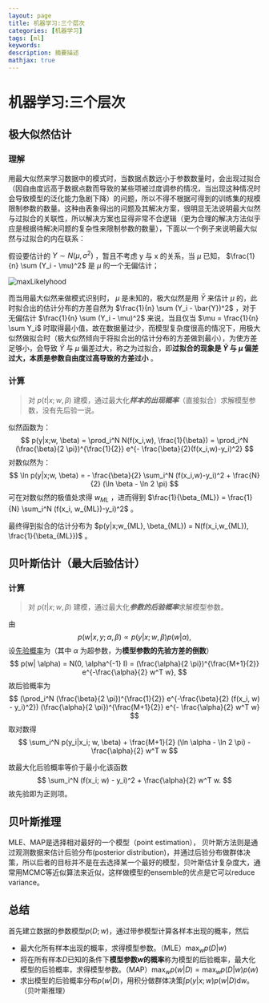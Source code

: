 ```yaml
---
layout: page
title: 机器学习:三个层次
categories: [机器学习]
tags: [ml]
keywords: 
description: 摘要描述
mathjax: true
---
```


# 机器学习:三个层次

## 极大似然估计

### 理解

用最大似然来学习数据中的模式时，当数据点数远小于参数数量时，会出现过拟合（因自由度远高于数据点数而导致的某些项被过度调参的情况，当出现这种情况时会导致模型的泛化能力急剧下降）的问题，所以不得不根据可得到的训练集的规模限制参数的数量。这种由表象得出的问题及其解决方案，很明显无法说明最大似然与过拟合的关联性，所以解决方案也显得非常不合逻辑（更为合理的解决方法似乎应是根据待解决问题的复杂性来限制参数的数量），下面以一个例子来说明最大似然与过拟合的内在联系：

假设要估计的 $Y \sim N( \mu , \sigma^2)$ ，暂且不考虑 y 与 x 的关系，当 $\mu$ 已知， $\frac{1}{n} \sum (Y_i - \mu)^2$ 是 $\mu$ 的一个无偏估计；

![maxLikelyhood](https://bkseastone.github.io/images/maxLikelyhood.jpg)

而当用最大似然来做模式识别时， $\mu$ 是未知的，极大似然是用 $\bar{Y}$ 来估计 $\mu$ 的，此时拟合出的估计分布的方差自然为 $\frac{1}{n} \sum (Y_i - \bar{Y})^2$ ，对于无偏估计 $\frac{1}{n} \sum (Y_i - \mu)^2$ 来说，当且仅当 $\mu = \frac{1}{n} \sum Y_i$ 时取得最小值，故在数据量过少，而模型复杂度很高的情况下，用极大似然做拟合时（极大似然倾向于将拟合出的估计分布的方差做到最小），为使方差足够小，会导致 $\bar{Y}$ 与 $\mu$ 偏差过大，称之为过拟合，即**过拟合的现象是 $\bar{Y}$ 与 $\mu$ 偏差过大，本质是参数自由度过高导致的方差过小** 。

### 计算

> 对 $p(t|x;w, \beta)$ 建模，通过最大化***样本的出现概率***（直接拟合）求解模型参数，没有先后验一说。

似然函数为：
$$
p(y|x;w, \beta) = \prod_i^N N(f(x_i,w), \frac{1}{\beta}) = \prod_i^N (\frac{\beta}{2 \pi})^{\frac{1}{2}} e^{- \frac{\beta}{2}(f(x_i,w)-y_i)^2}
$$
对数似然为：
$$
\ln p(y|x;w, \beta) = - \frac{\beta}{2} \sum_i^N (f(x_i,w)-y_i)^2 + \frac{N}{2} (\ln \beta - \ln 2 \pi)
$$
可在对数似然的极值处求得 $w_{ML}$ ，进而得到 $\frac{1}{\beta_{ML}} = \frac{1}{N} \sum_i^N (f(x_i, w_{ML})-y_i)^2$ 。

最终得到拟合的估计分布为 $p(y|x;w_{ML}, \beta_{ML}) = N(f(x_i,w_{ML}), \frac{1}{\beta_{ML}})$ 。

## 贝叶斯估计（最大后验估计）

### 计算

> 对 $p(t|x;w, \beta)$ 建模，通过最大化***参数的后验概率***求解模型参数。

由
$$
p(w|x,y; \alpha , \beta) \propto p(y|x; w, \beta) p(w| \alpha),
$$
设[先验概率](<https://mp.weixin.qq.com/s?__biz=MzU0MDQ1NjAzNg==&mid=2247483983&idx=1&sn=e635ed5e0888f993f58d2dc97741b154&chksm=fb39a744cc4e2e522201c275e81809b41a8ed430d6555d427bf4814eb58298cca88d96645b6f&mpshare=1&scene=1&srcid=0324torNoEEsSxuG4XaueHCL&pass_ticket=D6%2FBCOtakZrnYpfi7nkflZ1pEU26KzldpngFS0M8RG%2BzJFClg9qwLPOWtnP2XS5e#rd>)为（其中 $\alpha$ 为超参数，为**模型参数的先验方差的倒数**）
$$
p(w| \alpha) = N(0, \alpha^{-1} I) = (\frac{\alpha}{2 \pi})^{\frac{M+1}{2}} e^{-\frac{\alpha}{2} w^T w},
$$
故后验概率为
$$
(\prod_i^N (\frac{\beta}{2 \pi})^{\frac{1}{2}} e^{-\frac{\beta}{2} (f(x_i, w) - y_i)^2}) (\frac{\alpha}{2 \pi})^{\frac{M+1}{2}} e^{- \frac{\alpha}{2} w^T w}
$$
取对数得
$$
\sum_i^N p(y_i|x_i; w, \beta) + \frac{M+1}{2} (\ln \alpha - \ln 2 \pi) - \frac{\alpha}{2} w^T w
$$

故最大化后验概率等价于最小化该函数
$$
\sum_i^N (f(x_i; w) - y_i)^2 + \frac{\alpha}{2} w^T w.
$$
故先验即为正则项。

## 贝叶斯推理

MLE、MAP是选择相对最好的一个模型（point estimation）， 贝叶斯方法则是通过观测数据来估计后验分布(posterior distribution)，并通过后验分布做群体决策，所以后者的目标并不是在去选择某一个最好的模型，贝叶斯估计复杂度大，通常用MCMC等近似算法来近似，这样做模型的ensemble的优点是它可以reduce variance。

## 总结

首先建立数据的参数模型$p(D;w)$，通过带参模型计算各样本出现的概率，然后

* 最大化所有样本出现的概率，求得模型参数。（MLE）$\max_w p(D|w)$ 
* 将在所有样本$D$已知的条件下**模型参数$w$的概率**称为模型的后验概率，最大化模型的后验概率，求得模型参数。（MAP）$\max_w p(w|D) = \max_w p(D|w)p(w)$ 
* 求出模型的后验概率分布$p(w|D)$，用积分做群体决策$\int p(y|x;w)p(w|D) \mathrm{d} w$。（贝叶斯推理）

